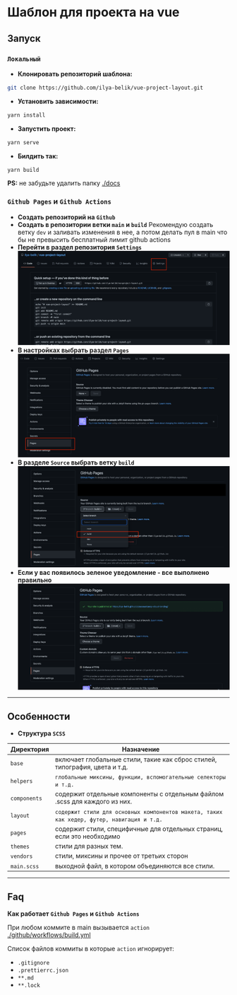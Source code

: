 # Шаблон для проекта на vue

## Запуск

### `Локальный`

- **Клонировать репозиторий шаблона:**

```bash
git clone https://github.com/ilya-belik/vue-project-layout.git
```

- **Установить зависимости:**

```bash
yarn install
```

- **Запустить проект:**

```bash
yarn serve
```

- **Билдить так:**

```bash
yarn build
```

**PS:** не забудьте удалить папку [./docs](./docs)

### `Github Pages` и `Github Actions`

- **Создать репозиторий на `Github`**
- **Создать в репозитории ветки `main` и `build`** Рекомендую создать ветку `dev` и заливать
  изменения в нее, а потом делать пул в main что бы не превысить бесплатный лимит github actions
- **Перейти в раздел репозитория `Settings`** ![Settings](./docs/settings.png)
- **В настройках выбрать раздел `Pages`** ![Pages](./docs/pages.png)
- **В разделе `Source` выбрать ветку `build`** ![Source](./docs/build.png)
- **Если у вас появилось зеленое уведомление - все выполнено правильно**
  ![Notify](./docs/notify.png)

---

## Особенности

- **Структура `SCSS`**

| Директория   | Назначение                                                                                 |
| ------------ | ------------------------------------------------------------------------------------------ |
| `base`       | включает глобальные стили, такие как сброс стилей, типография, цвета и т.д.                |
| `helpers`    | `глобальные миксины, функции, вспомогательные селекторы и т.д.`                            |
| `components` | содержит отдельные компоненты с отдельным файлом .scss для каждого из них.                 |
| `layout`     | `содержит стили для основных компонентов макета, таких как хедер, футер, навигация и т.д.` |
| `pages`      | содержит стили, специфичные для отдельных страниц, если это необходимо                     |
| `themes`     | стили для разных тем.                                                                      |
| `vendors`    | стили, миксины и прочее от третьих сторон                                                  |
| `main.scss`  | выходной файл, в котором объединяются все стили.                                           |

---

## Faq

**Как работает `Github Pages` и `Github Actions`**

При любом коммите в main вызывается `action`
[./github/workflows/build.yml](./github/workflows/build.yml)

Список файлов коммиты в которые `action` игнорирует:

- `.gitignore`
- `.prettierrc.json`
- `**.md`
- `**.lock`
